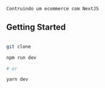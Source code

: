 `Contruindo um ecommerce com NextJS`
## Getting Started

```bash

git clone 

npm run dev

# or

yarn dev
```
